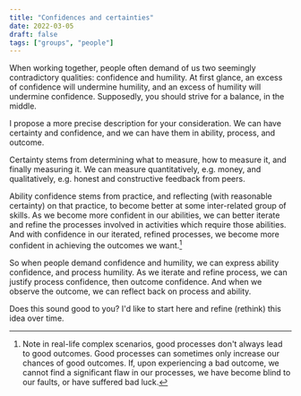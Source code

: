 ```yaml
---
title: "Confidences and certainties"
date: 2022-03-05
draft: false
tags: ["groups", "people"]
---
```

When working together, people often demand of us two seemingly contradictory qualities: confidence and humility. At first glance, an excess of confidence will undermine humility, and an excess of humility will undermine confidence. Supposedly, you should strive for a balance, in the middle.

I propose a more precise description for your consideration. We can have certainty and confidence, and we can have them in ability, process, and outcome.

Certainty stems from determining what to measure, how to measure it, and finally measuring it. We can measure quantitatively, e.g. money, and qualitatively, e.g. honest and constructive feedback from peers.

Ability confidence stems from practice, and reflecting (with reasonable certainty) on that practice, to become better at some inter-related group of skills. As we become more confident in our abilities, we can better iterate and refine the processes involved in activities which require those abilities. And with confidence in our iterated, refined processes, we become more confident in achieving the outcomes we want.[^1]
[^1]: Note in real-life complex scenarios, good processes don't always lead to good outcomes. Good processes can sometimes only increase our chances of good outcomes. If, upon experiencing a bad outcome, we cannot find a significant flaw in our processes, we have become blind to our faults, or have suffered bad luck.

So when people demand confidence and humility, we can express ability confidence, and process humility. As we iterate and refine process, we can justify process confidence, then outcome confidence. And when we observe the outcome, we can reflect back on process and ability.

Does this sound good to you? I'd like to start here and refine (rethink) this idea over time.
